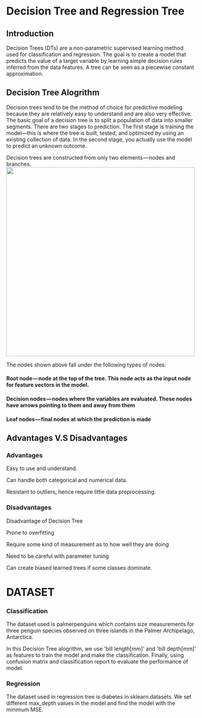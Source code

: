 # Decision Tree and Regression Tree

## Introduction

Decision Trees (DTs) are a non-parametric supervised learning method used for classification and regression. The goal is to create a model that predicts the value of a target variable by learning simple decision rules inferred from the data features. A tree can be seen as a piecewise constant approximation.

## Decision Tree Alogrithm

Decision trees tend to be the method of choice for predictive modeling because they are relatively easy to understand and are also very effective. The basic goal of a decision tree is to split a population of data into smaller segments. There are two stages to prediction. The first stage is training the model—this is where the tree is built, tested, and optimized by using an existing collection of data. In the second stage, you actually use the model to predict an unknown outcome.

Decision trees are constructed from only two elements — nodes and branches.
<img src='https://user-images.githubusercontent.com/98184249/163085650-bc1cba73-095d-403c-9099-3ffde717a68f.jpeg' width='500px'>

The nodes shown above fall under the following types of nodes:

#### Root node — node at the top of the tree. This node acts as the input node for feature vectors in the model.
#### Decision nodes — nodes where the variables are evaluated. These nodes have arrows pointing to them and away from them
#### Leaf nodes — final nodes at which the prediction is made

## Advantages V.S Disadvantages

### Advantages
Easy to use and understand.

Can handle both categorical and numerical data.

Resistant to outliers, hence require little data preprocessing.

### Disadvantages

Disadvantage of Decision Tree

Prone to overfitting

Require some kind of measurement as to how well they are doing

Need to be careful with parameter tuning

Can create biased learned trees if some classes dominate.

# DATASET

### Classification

The dataset used is palmerpenguins which contains size measurements for three penguin species observed on three islands in the Palmer Archipelago, Antarctica.

In this Decision Tree alogrithm, we use 'bill length[mm]' and 'bill depth[mm]' as features to train the model and make the classification. Finally, using confusion matrix and classification report to evaluate the performance of model.

### Regression

The dataset used in regression tree is diabetes in sklearn.datasets. We set different max_depth values in the model and find the model with the minimum MSE.
